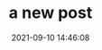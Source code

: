 ---
title: a new post
description: 
date: 2021-09-10 14:46:08
slug: a new post
image: cover.jpg
categories:
    - 编程语言
tags:
    - 技术
    - 生活
    - 梦想
---